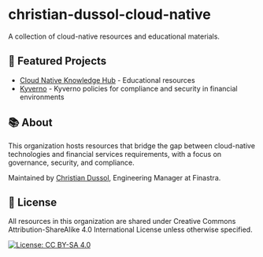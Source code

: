 # christian-dussol-cloud-native

A collection of cloud-native resources and educational materials.

## 🌟 Featured Projects

- [Cloud Native Knowledge Hub](https://github.com/christian-dussol-cloud-native/cloud-native-knowledge-hub) - Educational resources
- [Kyverno](https://github.com/christian-dussol-cloud-native/kyverno) - Kyverno policies for compliance and security in financial environments

## 📚 About

This organization hosts resources that bridge the gap between cloud-native technologies and financial services requirements, with a focus on governance, security, and compliance.

Maintained by [Christian Dussol](https://github.com/christiandussol), Engineering Manager at Finastra.

## 📝 License

All resources in this organization are shared under Creative Commons Attribution-ShareAlike 4.0 International License unless otherwise specified.

[![License: CC BY-SA 4.0](https://img.shields.io/badge/License-CC%20BY--SA%204.0-lightgrey.svg)](https://creativecommons.org/licenses/by-sa/4.0/)

